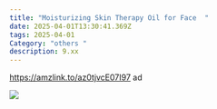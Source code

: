 ```yaml
---
title: "Moisturizing Skin Therapy Oil for Face  "
date: 2025-04-01T13:30:41.369Z
tags: 2025-04-01
Category: "others "
description: 9.xx
---
```

https://amzlink.to/az0tjvcE07I97  ad <!--StartFragment-->

![](https://m.media-amazon.com/images/I/81LYyjmNnbL._SL1500_.jpg)

<!--EndFragment-->